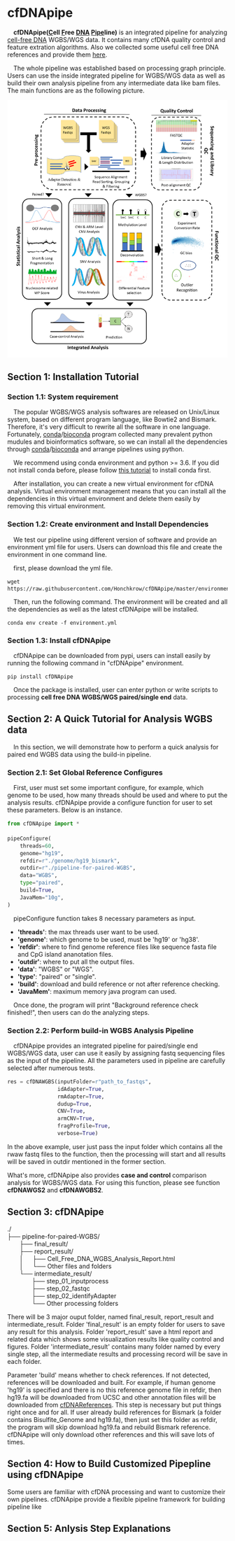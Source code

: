 # cfDNApipe

&emsp;**cfDNApipe(<u>C</u>ell <u>F</u>ree <u>DNA</u> <u>Pipe</u>line)** is an integrated pipeline for analyzing [cell-free DNA](https://en.wikipedia.org/wiki/Circulating_free_DNA) WGBS/WGS data. It contains many cfDNA quality control and feature extration algorithms. Also we collected some useful cell free DNA references and provide them [here](https://honchkrow.github.io/cfDNAReferences/).

&emsp;The whole pipeline was established based on processing graph principle. Users can use the inside integrated pipeline for WGBS/WGS data as well as build their own analysis pipeline from any intermediate data like bam files. The main functions are as the following picture.

![cfDNApipe Functions](./pipeline.png)

## Section 1: Installation Tutorial

### Section 1.1: System requirement

&emsp;The popular WGBS/WGS analysis softwares are released on Unix/Linux system, based on different program language, like Bowtie2 and Bismark. Therefore, it's very difficult to rewrite all the software in one language. Fortunately, [conda](https://docs.conda.io/en/latest/)/[bioconda](http://bioconda.github.io/) program collected many prevalent python mudules and bioinformatics software, so we can install all the dependencies through [conda](https://docs.conda.io/en/latest/)/[bioconda](http://bioconda.github.io/) and arrange pipelines using python.

&emsp;We recommend using conda environment and python >= 3.6. If you did not install conda before, please follow [this tutorial](https://docs.conda.io/projects/conda/en/latest/user-guide/install/) to install conda first.

&emsp;After installation, you can create a new virtual environment for cfDNA analysis. Virtual environment management means that you can install all the dependencies in this virtual environment and delete them easily by removing this virtual environment.

### Section 1.2: Create environment and Install Dependencies

&emsp;We test our pipeline using different version of software and provide an environment yml file for users. Users can download this file and create the environment in one command line. 

&emsp;first, please download the yml file.

```shell
wget https://raw.githubusercontent.com/Honchkrow/cfDNApipe/master/environment.yml
```

&emsp;Then, run the following command. The environment will be created and all the dependencies as well as the latest cfDNApipe will be installed.

```shell
conda env create -f environment.yml
```

### Section 1.3: Install cfDNApipe

&emsp;cfDNApipe can be downloaded from pypi, users can install easily by running the following command in "cfDNApipe" environment.

```shell
pip install cfDNApipe
```

&emsp;Once the package is installed, user can enter python or write scripts to processing **cell free DNA WGBS/WGS paired/single end** data.

## Section 2: A Quick Tutorial for Analysis WGBS data

&emsp;In this section, we will demonstrate how to perform a quick analysis for paired end WGBS data using the build-in pipeline.

### Section 2.1: Set Global Reference Configures

&emsp;First, user must set some important configure, for example, which genome to be used, how many threads should be used and where to put the analysis results. cfDNApipe provide a configure function for user to set these parameters. Below is an instance.

```Python
from cfDNApipe import *

pipeConfigure(
    threads=60,
    genome="hg19",
    refdir=r"./genome/hg19_bismark",
    outdir=r"./pipeline-for-paired-WGBS",
    data="WGBS",
    type="paired",
    build=True,
    JavaMem="10g",
)
```

&emsp;pipeConfigure function takes 8 necessary parameters as input. 
- **'threads'**: the max threads user want to be used. 
- **'genome'**: which genome to be used, must be 'hg19' or 'hg38'. 
- **'refdir'**: where to find genome reference files like sequence fasta file and CpG island ananotation files. 
- **'outdir'**: where to put all the output files.
- **'data'**: "WGBS" or "WGS".
- **'type'**: "paired" or "single".
- **'build'**: download and build reference or not after reference checking.
- **'JavaMem'**: maximum memory java program can used.

&emsp;Once done, the program will print "Background reference check finished!", then users can do the analyzing steps.

### Section 2.2: Perform build-in WGBS Analysis Pipeline

&emsp;cfDNApipe provides an integrated pipeline for paired/single end WGBS/WGS data, user can use it easily by assigning fastq sequencing files as the input of the pipeline. All the parameters used in pipeline are carefully selected after numerous tests.

```Python
res = cfDNAWGBS(inputFolder=r"path_to_fastqs",
                idAdapter=True,
                rmAdapter=True,
                dudup=True,
                CNV=True,
                armCNV=True,
                fragProfile=True,
                verbose=True)
```

In the above example, user just pass the input folder which contains all the rwaw fastq files to the function, then the processing will start and all results will be saved in outdir mentioned in the former section.

What's more, cfDNApipe also provides **case and control**  comparison analysis for WGBS/WGS data. For using this function, please see function **cfDNAWGS2** and **cfDNAWGBS2**.

## Section 3: cfDNApipe 

./  
├── pipeline-for-paired-WGBS/  
&ensp;&ensp;&ensp;&ensp;├── final_result/  
&ensp;&ensp;&ensp;&ensp;├── report_result/  
&ensp;&ensp;&ensp;&ensp;│&ensp;&ensp;&ensp;├── Cell_Free_DNA_WGBS_Analysis_Report.html  
&ensp;&ensp;&ensp;&ensp;│&ensp;&ensp;&ensp;└── Other files and folders  
&ensp;&ensp;&ensp;&ensp;└── intermediate_result/  
&ensp;&ensp;&ensp;&ensp;&ensp;&ensp;&ensp;&ensp;├── step_01_inputprocess  
&ensp;&ensp;&ensp;&ensp;&ensp;&ensp;&ensp;&ensp;├── step_02_fastqc  
&ensp;&ensp;&ensp;&ensp;&ensp;&ensp;&ensp;&ensp;├── step_02_identifyAdapter  
&ensp;&ensp;&ensp;&ensp;&ensp;&ensp;&ensp;&ensp;└── Other processing folders  

There will be 3 major ouput folder, named final_result, report_result and intermediate_result. Folder 'final_result' is an empty folder for users to save any result for this analysis. Folder 'report_result' save a html report and related data which shows some visualization results like quality control and figures. Folder 'intermediate_result' contains many folder named by every single step, all the intermediate results and processing record will be save in each folder.


Parameter 'build' means whether to check references. If not detected, references will be downloaded and built. For example, if human genome 'hg19' is specified and there is no this reference genome file in refdir, then hg19.fa will be downloaded from UCSC and other annotation files will be downloaded from [cfDNAReferences](https://honchkrow.github.io/cfDNAReferences/). This step is necessary but put things right once and for all. If user already build references for Bismark (a folder contains Bisulfite_Genome and hg19.fa), then just set this folder as refdir, the program will skip download hg19.fa and rebuild Bismark reference. cfDNApipe will only download other references and this will save lots of times.







## Section 4: How to Build Customized Pipepline using cfDNApipe

Some users are familiar with cfDNA processing and want to customize their own pipelines. cfDNApipe provide a flexible pipeline framework for building pipeline like 

## Section 5: Anlysis Step Explanations
